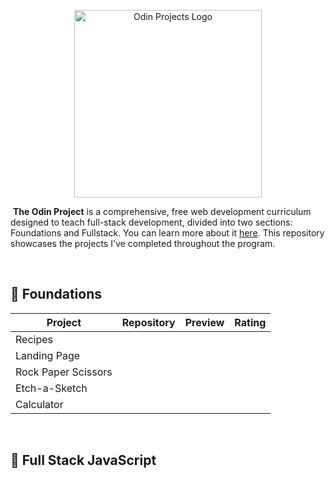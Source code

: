 <p align="center">
  <img src="https://imgur.com/QajqDrz.png" alt="Odin Projects Logo" width="300"/>
</p>

&nbsp;**The Odin Project** is a comprehensive, free web development curriculum designed to teach full-stack development, divided into two sections: Foundations and Fullstack. You can learn more about it [here](https://www.theodinproject.com/). This repository showcases the projects I've completed throughout the program.

&nbsp;
## 🔹 Foundations
| Project             | Repository | Preview | Rating |
|---------------------|------------|---------|--------|
| Recipes             |            |         |        |
| Landing Page        |            |         |        |
| Rock Paper Scissors |            |         |        |
| Etch-a-Sketch       |            |         |        |
| Calculator          |            |         |        |

&emsp;

## 💠 Full Stack JavaScript
